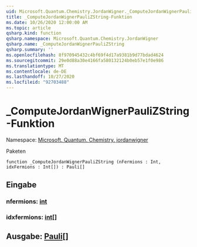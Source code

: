 ```yaml
---
uid: Microsoft.Quantum.Chemistry.JordanWigner._ComputeJordanWignerPauliZString
title: _ComputeJordanWignerPauliZString-Funktion
ms.date: 10/26/2020 12:00:00 AM
ms.topic: article
qsharp.kind: function
qsharp.namespace: Microsoft.Quantum.Chemistry.JordanWigner
qsharp.name: _ComputeJordanWignerPauliZString
qsharp.summary: ''
ms.openlocfilehash: 8f970945432c4bf69f4d17a9381b9d77bdad4624
ms.sourcegitcommit: 29e0d88a30e4166fa580132124b0eb57e1f0e986
ms.translationtype: MT
ms.contentlocale: de-DE
ms.lasthandoff: 10/27/2020
ms.locfileid: "92703488"
---
```

# <a name="_computejordanwignerpaulizstring-function"></a>_ComputeJordanWignerPauliZString-Funktion

Namespace: [Microsoft. Quantum. Chemistry. jordanwigner](xref:Microsoft.Quantum.Chemistry.JordanWigner)

Paketen [](https://nuget.org/packages/)




```qsharp
function _ComputeJordanWignerPauliZString (nFermions : Int, idxFermions : Int[]) : Pauli[]
```


## <a name="input"></a>Eingabe

### <a name="nfermions--int"></a>nfermions: [int](xref:microsoft.quantum.lang-ref.int)




### <a name="idxfermions--int"></a>idxfermions: [int](xref:microsoft.quantum.lang-ref.int)[]





## <a name="output--pauli"></a>Ausgabe: [Pauli](xref:microsoft.quantum.lang-ref.pauli)[]

